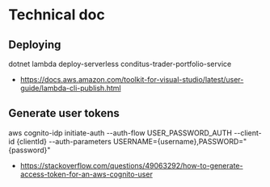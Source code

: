# Technical doc

## Deploying
dotnet lambda deploy-serverless conditus-trader-portfolio-service

- https://docs.aws.amazon.com/toolkit-for-visual-studio/latest/user-guide/lambda-cli-publish.html 

## Generate user tokens
aws cognito-idp initiate-auth --auth-flow USER_PASSWORD_AUTH --client-id {clientId}  --auth-parameters USERNAME={username},PASSWORD="{password}"

- https://stackoverflow.com/questions/49063292/how-to-generate-access-token-for-an-aws-cognito-user 
